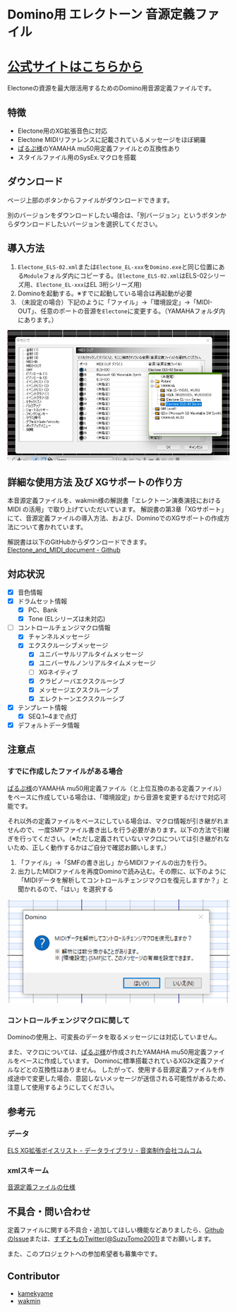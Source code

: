 # Domino用 エレクトーン 音源定義ファイル

# [公式サイトはこちらから](https://kamekyame.com/el/domino-define)

Electoneの資源を最大限活用するためのDomino用音源定義ファイルです。

## 特徴

- Electone用のXG拡張音色に対応
- Electone MIDIリファレンスに記載されているメッセージをほぼ網羅
- [ぱるぷ様](http://parupu.chu.jp/)のYAMAHA mu50用定義ファイルとの互換性あり
- スタイルファイル用のSysEx.マクロを搭載

## ダウンロード

ページ上部のボタンからファイルがダウンロードできます。

別のバージョンをダウンロードしたい場合は、「別バージョン」というボタンからダウンロードしたいバージョンを選択してください。

## 導入方法

1. `Electone_ELS-02.xml`または`Electone_EL-xxx`を`Domino.exe`と同じ位置にある`Module`フォルダ内にコピーする。(`Electone_ELS-02.xml`はELS-02シリーズ用、`Electone_EL-xxx`はEL
   3桁シリーズ用)
1. Dominoを起動する。※すでに起動している場合は再起動が必要
1. （未設定の場合）下記のように「ファイル」→「環境設定」→「MIDI-OUT」、任意のポートの音源を`Electone`に変更する。（YAMAHAフォルダ内にあります。）

![](./docs/img/domino-midiout.png)

## 詳細な使用方法 及び XGサポートの作り方

本音源定義ファイルを、wakmin様の解説書「エレクトーン演奏演技におけるMIDI
の活用」で取り上げていただいています。
解説書の第3章「XGサポート」にて、音源定義ファイルの導入方法、および、DominoでのXGサポートの作成方法について書かれています。

解説書は以下のGitHubからダウンロードできます。
[Electone_and_MIDI_document - Github](https://github.com/wakmin-oxo/Electone_and_MIDI_document)

## 対応状況

- [x] 音色情報
- [x] ドラムセット情報
  - [x] PC、Bank
  - [x] Tone (ELシリーズは未対応)
- [ ] コントロールチェンジマクロ情報
  - [x] チャンネルメッセージ
  - [x] エクスクルーシブメッセージ
    - [x] ユニバーサルリアルタイムメッセージ
    - [x] ユニバーサルノンリアルタイムメッセージ
    - [ ] XGネイティブ
    - [x] クラビノーバエクスクルーシブ
    - [x] メッセージエクスクルーシブ
    - [x] エレクトーンエクスクルーシブ
- [x] テンプレート情報
  - [x] SEQ.1~4まで点灯
- [x] デフォルトデータ情報

## 注意点

### すでに作成したファイルがある場合

[ぱるぷ様](http://parupu.chu.jp/)のYAMAHA
mu50用定義ファイル（と上位互換のある定義ファイル）をベースに作成している場合は、「環境設定」から音源を変更するだけで対応可能です。

それ以外の定義ファイルをベースにしている場合は、マクロ情報が引き継がれませんので、一度SMFファイル書き出しを行う必要があります。以下の方法で引継ぎを行ってください。（※ただし定義されていないマクロについては引き継がれないため、正しく動作するかはご自分で確認お願いします。）

1. 「ファイル」→「SMFの書き出し」からMIDIファイルの出力を行う。
1. 出力したMIDIファイルを再度Dominoで読み込む。その際に、以下のように「MIDIデータを解析してコントロールチェンジマクロを復元しますか？」と聞かれるので、「はい」を選択する

![](./docs/img/domino-restore.png)

### コントロールチェンジマクロに関して

Dominoの使用上、可変長のデータを取るメッセージには対応していません。

また、マクロについては、[ぱるぷ様](http://parupu.chu.jp/)が作成されたYAMAHA
mu50用定義ファイルをベースに作成しています。
Dominoに標準搭載されているXG2k定義ファイルなどとの互換性はありません。
したがって、使用する音源定義ファイルを作成途中で変更した場合、意図しないメッセージが送信される可能性があるため、注意して使用するようにしてください。

## 参考元

### データ

[ELS XG拡張ボイスリスト - データライブラリ -
音楽制作会社コムコム](http://www.comcom2.com/lib/els_ext_xg_voice_list.html#113)

### xmlスキーム

[音源定義ファイルの仕様](http://5.pro.tok2.com/~mpc/ranzan86/domino/Domino129/Manual/module.htm)

## 不具合・問い合わせ

定義ファイルに関する不具合・追加してほしい機能などありましたら、[GithubのIssue](https://github.com/kamekyame/el-domino_define/issues)または、[すずとものTwitter(@SuzuTomo2001)](https://twitter.com/SuzuTomo2001)までお願いします。

また、このプロジェクトへの参加希望者も募集中です。

## Contributor

- [kamekyame](https://github.com/kamekyame)
- [wakmin](https://github.com/wakmin-oxo)
